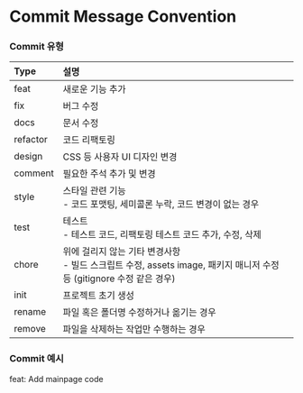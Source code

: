 # Commit Message Convention

### Commit 유형

| Type     | 설명                                                         |
| :------- | :----------------------------------------------------------- |
| feat     | 새로운 기능 추가                                             |
| fix      | 버그 수정                                                    |
| docs     | 문서 수정                                                    |
| refactor | 코드 리팩토링                                                |
| design   | CSS 등 사용자 UI 디자인 변경                                 |
| comment  | 필요한 주석 추가 및 변경                                     |
| style    | 스타일 관련 기능<br />- 코드 포맷팅, 세미콜론 누락, 코드 변경이 없는 경우 |
| test     | 테스트<br />- 테스트 코드, 리팩토링 테스트 코드 추가, 수정, 삭제 |
| chore    | 위에 걸리지 않는 기타 변경사항<br />- 빌드 스크립트 수정, assets image, 패키지 매니저 수정 등 (gitignore 수정 같은 경우) |
| init     | 프로젝트 초기 생성                                           |
| rename   | 파일 혹은 폴더명 수정하거나 옮기는 경우                      |
| remove   | 파일을 삭제하는 작업만 수행하는 경우                         |

### Commit 예시

feat: Add mainpage code

